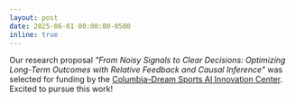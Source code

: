 ```yaml
---
layout: post
date: 2025-06-01 00:00:00-0500
inline: true
---
```


Our research proposal <em>"From Noisy Signals to Clear Decisions: Optimizing Long-Term Outcomes with Relative Feedback and Causal Inference"</em> was selected for funding by the <a href="https://sportsai.engineering.columbia.edu/">Columbia–Dream Sports AI Innovation Center</a>. Excited to pursue this work!